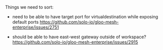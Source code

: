 Things we need to sort:

* need to be able to have target port for virtualdestination while exposing default ports
https://github.com/solo-io/gloo-mesh-enterprise/issues/2751

* should be able to have east-west gateway outside of workspace?
https://github.com/solo-io/gloo-mesh-enterprise/issues/2915